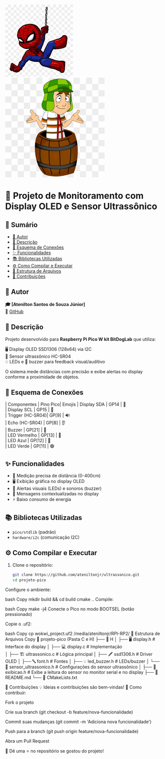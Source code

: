 ![alt text](image.png)
![alt text](image-1.png)
# 🚀 Projeto de Monitoramento com Display OLED e Sensor Ultrassônico

## 📑 Sumário
- [👤 Autor](#-autor)
- [📝 Descrição](#-descrição)
- [🔌 Esquema de Conexões](#-esquema-de-conexões)
- [✨ Funcionalidades](#-funcionalidades)
- [📚 Bibliotecas Utilizadas](#-bibliotecas-utilizadas)
- [⚙️ Como Compilar e Executar](#️-como-compilar-e-executar)
- [📂 Estrutura de Arquivos](#-estrutura-de-arquivos)
- [🤝 Contribuições](#-contribuições)

## 👤 Autor
**🎓 [Atenilton Santos de Souza Júnior]**    
🔗 [GitHub](https://github.com/ateniltonjr)

## 📝 Descrição
Projeto desenvolvido para **Raspberry Pi Pico W kit BitDogLab** que utiliza:

🖥️ Display OLED SSD1306 (128x64) via I2C  
📏 Sensor ultrassônico HC-SR04  
💡 LEDs e 🎵 buzzer para feedback visual/auditivo

O sistema mede distâncias com precisão e exibe alertas no display conforme a proximidade de objetos.

## 🔌 Esquema de Conexões
| Componentes      | Pino Pico| Emojis 
| Display SDA      | GP14     | 📡    
| Display SCL      | GP15     | 📡    
| Trigger (HC-SR04)| GP[9]    | 🔊    
| Echo (HC-SR04)   | GP[8]    | 👂    
| Buzzer           | GP[21]   | 🎵    
| LED Vermelho     | GP[13]   | 🔴    
| LED Azul         | GP[12]   | 🔵    
| LED Verde        | GP[11]   | 🟢    

## ✨ Funcionalidades
- 📏 Medição precisa de distância (0-400cm)
- 🖥️ Exibição gráfica no display OLED
- 🚨 Alertas visuais (LEDs) e sonoros (buzzer)
- 💬 Mensagens contextualizadas no display
- ⚡ Baixo consumo de energia

## 📚 Bibliotecas Utilizadas
- `pico/stdlib` (padrão)
- `hardware/i2c` (comunicação I2C)

## ⚙️ Como Compilar e Executar
1. Clone o repositório:
   ```bash
   git clone https://github.com/ateniltonjr/ultrassonico.git
   cd projeto-pico
Configure o ambiente:

bash
Copy
mkdir build && cd build
cmake ..
Compile:

bash
Copy
make -j4
Conecte o Pico no modo BOOTSEL (botão pressionado)

Copie o .uf2:

bash
Copy
cp wokwi_project.uf2 /media/ateniltonjr/RPI-RP2/
📂 Estrutura de Arquivos
Copy
📁 projeto-pico (Pasta C e H)
├── 📁 H
│   ├── 🖥️ display.h             # Interface do display
│   ├── 💻 display.c             # Implementação  
│   ├── 🏗️ ultrassonico.c        # Lógica principal
│   ├── 🖍️ ssd1306.h             # Driver OLED
│   ├── 🔤 font.h                # Fontes
│   ├── 💡 led_buzzer.h          # LEDs/buzzer
│   └── 📏 sensor_ultrassonico.h # Configurações do sensor ultrassônico
│   ├── 🌟 exibicao.h            # Exibe a leitura do sensor no monitor serial e no display
├── 📜 README.md
└── 📜 CMakeLists.txt


🤝 Contribuições
💡 Ideias e contribuições são bem-vindas!
🔧 Como contribuir:

Fork o projeto

Crie sua branch (git checkout -b feature/nova-funcionalidade)

Commit suas mudanças (git commit -m 'Adiciona nova funcionalidade')

Push para a branch (git push origin feature/nova-funcionalidade)

Abra um Pull Request

🌟 Dê uma ⭐ no repositório se gostou do projeto!